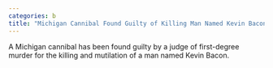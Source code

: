 ```yaml
---
categories: b
title: "Michigan Cannibal Found Guilty of Killing Man Named Kevin Bacon"
---
```

A Michigan cannibal has been found guilty by a judge of first-degree murder for the killing and mutilation of a man named Kevin Bacon.